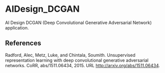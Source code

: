 # AIDesign_DCGAN

AI Design DCGAN (Deep Convolutional Generative Adversarial Network) application.

## References

Radford, Alec, Metz, Luke, and Chintala, Soumith. Unsupervised representation learning with deep convolutional generative adversarial networks. CoRR, abs/1511.06434, 2015. URL <http://arxiv.org/abs/1511.06434>.

